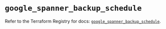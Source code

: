 # `google_spanner_backup_schedule`

Refer to the Terraform Registry for docs: [`google_spanner_backup_schedule`](https://registry.terraform.io/providers/hashicorp/google-beta/6.31.0/docs/resources/google_spanner_backup_schedule).
